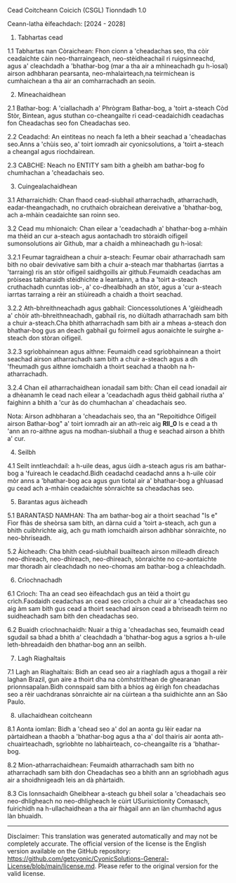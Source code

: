 Cead Coitcheann Coicich (CSGL)
Tionndadh 1.0

Ceann-latha èifeachdach: [2024 - 2028]

1. Tabhartas cead

1.1 Tabhartas nan Còraichean: Fhon cionn a 'cheadachas seo, tha còir ceadaichte càin neo-tharraingeach, neo-stèidheachail ri ruigsinneachd, agus a' cleachdadh a 'bhathar-bog (mar a tha air a mhìneachadh gu h-ìosal) airson adhbharan pearsanta, neo-mhalairteach,na teirmichean is cumhaichean a tha air an comharrachadh an seoin.

2. Mìneachaidhean

2.1 Bathar-bog: A 'ciallachadh a' Phrògram Bathar-bog, a 'toirt a-steach Còd Stòr, Bintean, agus stuthan co-cheangailte ri cead-ceadaichidh ceadachas fon Cheadachas seo fon Cheadachas seo.

2.2 Ceadachd: An eintiteas no neach fa leth a bheir seachad a 'cheadachas seo.Anns a 'chùis seo, a' toirt iomradh air cyonicsolutions, a 'toirt a-steach a cheangal agus riochdairean.

2.3 CABCHE: Neach no ENTITY sam bith a gheibh am bathar-bog fo chumhachan a 'cheadachais seo.

3. Cuingealachaidhean

3.1 Atharraichidh: Chan fhaod cead-siubhail atharrachadh, atharrachadh, eadar-theangachadh, no cruthaich obraichean dereivative a 'bhathar-bog, ach a-mhàin ceadaichte san roinn seo.

3.2 Cead mu mhionaich: Chan eilear a 'ceadachadh a' bhathar-bog a-mhàin ma thèid an cur a-steach agus aontachadh tro stòraidh oifigeil sumonsolutions air Github, mar a chaidh a mhìneachadh gu h-ìosal:

3.2.1 Feumar tagraidhean a chuir a-steach: Feumar obair atharrachadh sam bith no obair devivative sam bith a chuir a-steach mar thabhartas (iarrtas a 'tarraing) ris an stòr oifigeil saidhgoills air github.Feumaidh ceadachas am pròiseas tabharaidh stèidhichte a leantainn, a tha a 'toirt a-steach cruthachadh cunntas iob-, a' co-dhealbhadh an stòr, agus a 'cur a-steach iarrtas tarraing a rèir an stiùireadh a chaidh a thoirt seachad.

3.2.2 Ath-bhreithneachadh agus gabhail: Cioncessolutiones A 'glèidheadh ​​a' chòir ath-bhreithneachadh, gabhail ris, no diùltadh atharrachadh sam bith a chuir a-steach.Cha bhith atharrachadh sam bith air a mheas a-steach don bhathar-bog gus an deach gabhail gu foirmeil agus aonaichte le suirghe a-steach don stòran oifigeil.

3.2.3 sgrìobhainnean agus aithne: Feumaidh cead sgrìobhainnean a thoirt seachad airson atharrachadh sam bith a chuir a-steach agus a dh 'fheumadh gus aithne iomchaidh a thoirt seachad a thaobh na h-atharrachadh.

3.2.4 Chan eil atharrachaidhean ionadail sam bith: Chan eil cead ionadail air a dhèanamh le cead nach eilear a 'ceadachadh agus thèid gabhail riutha a' faighinn a bhith a 'cur às do chumhachan a' cheadachais seo.

Nota: Airson adhbharan a 'cheadachais seo, tha an "Repoitidhce Oifigeil airson Bathar-bog" a' toirt iomradh air an ath-reic aig __Rll_0__ Is e cead a th 'ann an ro-aithne agus na modhan-siubhail a thug e seachad airson a bhith a' cur.

4. Seilbh

4.1 Seilt inntleachdail: a h-uile deas, agus ùidh a-steach agus ris am bathar-bog a 'fuireach le ceadachd.Bidh ceadachd ceadachd anns a h-uile còir mòr anns a 'bhathar-bog aca agus gun tiotal air a' bhathar-bog a ghluasad gu cead ach a-mhàin ceadaichte sònraichte sa cheadachas seo.

5. Barantas agus àicheadh

5.1 BARANTASD NAMHAN: Tha am bathar-bog air a thoirt seachad "Is e" Fìor fhàs de sheòrsa sam bith, an dàrna cuid a 'toirt a-steach, ach gun a bhith cuibhrichte aig, ach gu math iomchaidh airson adhbhar sònraichte, no neo-bhriseadh.

5.2 Àicheadh: Cha bhith cead-siubhail buailteach airson milleadh dìreach neo-dhìreach, neo-dhìreach, neo-dhìreach, sònraichte no co-aontaichte mar thoradh air cleachdadh no neo-chomas am bathar-bog a chleachdadh.

6. Crìochnachadh

6.1 Crìoch: Tha an cead seo èifeachdach gus an tèid a thoirt gu crìch.Faodaidh ceadachas an cead seo crìoch a chuir air a 'cheadachas seo aig àm sam bith gus cead a thoirt seachad airson cead a bhriseadh teirm no suidheachadh sam bith den cheadachas seo.

6.2 Buaidh crìochnachaidh: Nuair a thig a 'cheadachas seo, feumaidh cead sgudail sa bhad a bhith a' cleachdadh a 'bhathar-bog agus a sgrios a h-uile leth-bhreadaidh den bhathar-bog ann an seilbh.

7. Lagh Riaghaltais

7.1 Lagh an Riaghaltais: Bidh an cead seo air a riaghladh agus a thogail a rèir laghan Brazil, gun aire a thoirt dha na còmhstrithean de ghearanan prionnsapalan.Bidh connspaid sam bith a bhios ag èirigh fon cheadachas seo a rèir uachdranas sònraichte air na cùirtean a tha suidhichte ann an São Paulo.

8. ullachaidhean coitcheann

8.1 Aonta iomlan: Bidh a 'chead seo a' dol an aonta gu lèir eadar na pàrtaidhean a thaobh a 'bhathar-bog agus a tha a' dol thairis air aonta ath-chuairteachadh, sgrìobhte no labhairteach, co-cheangailte ris a 'bhathar-bog.

8.2 Mion-atharrachaidhean: Feumaidh atharrachadh sam bith no atharrachadh sam bith don Cheadachas seo a bhith ann an sgrìobhadh agus air a shoidhnigeadh leis an dà phàrtaidh.

8.3 Cìs Ionnsachaidh Gheibhear a-steach gu bheil solar a 'cheadachais seo neo-dhligheach no neo-dhligheach le cùirt USurisictionity Comasach, fuirichidh na h-ullachaidhean a tha air fhàgail ann an làn chumhachd agus làn bhuaidh.

---
Disclaimer: This translation was generated automatically and may not be completely accurate. The official version of the license is the English version available on the GitHub repository: https://github.com/getcyonic/CyonicSolutions-General-License/blob/main/license.md. Please refer to the original version for the valid license.